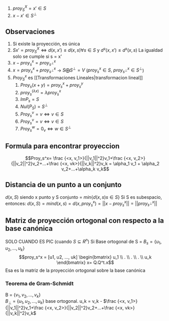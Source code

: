 1) $proy_S^X = x' \in S$
2) $x-x' \in S^{\perp}$
## Observaciones
1) Si existe la proyección, es única
2) $S x' = proy_S^X  \iff d(x, x') \leq d(x, s) \forall s \in S$  y $d²(x,x') \leq d²(x, s)$ La igualdad solo se cumple si s = x'
3) $x-proy_s^x= proy_{s^{\perp}}^x$  
4) $x = proy_s^x + proy_{s^{\perp}}^x$ -> $S \bigoplus S^{\perp} = V$ ($proy_s^x \in S, \  proy_{s^{\perp}}^x \in S^{\perp}$)
5) $Proy_S^x$ es [[Transformaciones Lineales|transformacion lineal]] 
	1) $Proy_s(x+y) = proy_s^x + proy_s^y$
	2) $proy_s^{(\lambda x)} = \lambda proy_s^x$
	3) $Im P_s = S$
	4) $Nul(P_S) = S^{\perp}$
	5) $Proy_s^v = v \iff v \in S$
	6) $Proy_s^v = v \iff v \in S$
	7) $Proy_s^w =0_v \iff w \in S^{\perp}$

## Formula para encontrar proyeccion
$$Proy_s^x= \frac {<x, v_1>}{||v_1||^2}v_1+\frac {<x, v_2>}{||v_2||^2}v_2+...+\frac {<x, vk>}{||v_k||^2}v_k = \alpha_1 v_1 + \alpha_2 v_2+...+\alpha_k v_k$$
## Distancia de un punto a un conjunto
$d(x, S)$ siendo x punto y S conjunto  = $min \{d(x,s) s \in S\}$
Si S es subespacio, entonces:
$d(x,S)= min d(x,s) = d(x, proy_s^x)= ||x-proy_s^x|| = ||proy_{s^{\perp}}^x||$

## Matriz de proyección ortogonal con respecto a la base canónica
SOLO CUANDO ES PIC
(cuando  $S \subseteq R^n$)
Si Base ortogonal de S = $B_s = \{u_1, u_2, ..., u_k\}$ 
$$proy_s^x = [u1, u2, ..., uk] \begin{bmatrix}
u_1 \\
. \\
. \\
. \\
u_k
\end{bmatrix} x= Q.Q^t.x$$
Esa es la matriz de la proyección ortogonal sobre la base canónica


### Teorema de Gram-Schmidt
B = $\{v_1, v_2, ..., v_k\}$  
$B_{\perp}$ = $\{u_1, u_2, ..., u_k\}$  base ortogonal.
u_k = v_k - $\frac {<x, v_1>}{||v_1||^2}v_1+\frac {<x, v_2>}{||v_2||^2}v_2+...+\frac {<x, vk>}{||v_k||^2}v_k$  